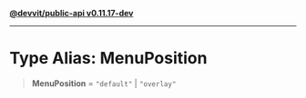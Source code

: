 [**@devvit/public-api v0.11.17-dev**](../../README.md)

---

# Type Alias: MenuPosition

> **MenuPosition** = `"default"` \| `"overlay"`
